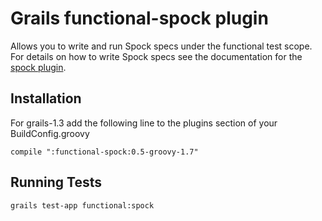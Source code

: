 Grails functional-spock plugin
==============================

Allows you to write and run Spock specs under the functional test scope.
For details on how to write Spock specs see the documentation for the [spock plugin](http://grails.org/plugin/spock).

Installation
------------

For grails-1.3 add the following line to the plugins section of your BuildConfig.groovy

    compile ":functional-spock:0.5-groovy-1.7"

Running Tests
-------------

    grails test-app functional:spock

